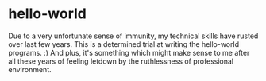 # hello-world
Due to a very unfortunate sense of immunity, my technical skills have rusted over last few years. This is a determined trial at writing the hello-world programs. :)
And plus, it's something which might make sense to me after all these years of feeling letdown by the ruthlessness of professional environment.
